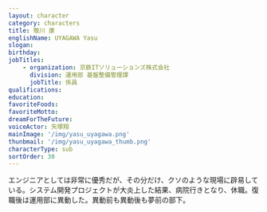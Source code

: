 ```yaml
---
layout: character
category: characters
title: 敬川 康
englishName: UYAGAWA Yasu
slogan: 
birthday: 
jobTitles:
    - organization: 京鉄ITソリューションズ株式会社
      division: 運用部 基盤整備管理課
      jobTitle: 係員
qualifications:
education: 
favoriteFoods:
favoriteMotto: 
dreamForTheFuture: 
voiceActor: 矢塚翔
mainImage: '/img/yasu_uyagawa.png'
thunbmail: '/img/yasu_uyagawa_thumb.png'
characterType: sub
sortOrder: 30
---
```


エンジニアとしては非常に優秀だが、その分だけ、クソのような現場に辟易している。システム開発プロジェクトが大炎上した結果、病院行きとなり、休職。復職後は運用部に異動した。異動前も異動後も夢前の部下。

